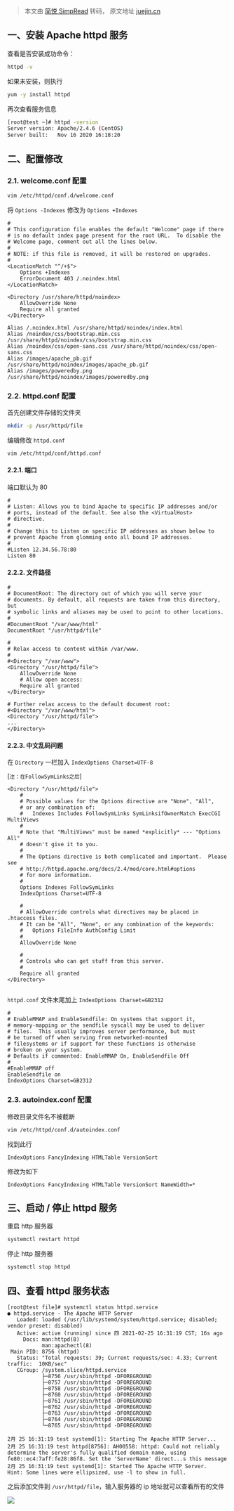 > 本文由 [简悦 SimpRead](http://ksria.com/simpread/) 转码， 原文地址 [juejin.cn](https://juejin.cn/post/6933128611310354440)

## 一、安装 Apache httpd 服务

查看是否安装成功命令：

```bash
httpd -v
```

如果未安装，则执行

```bash
yum -y install httpd
```

再次查看服务信息

```bash
[root@test ~]# httpd -version
Server version: Apache/2.4.6 (CentOS)
Server built:   Nov 16 2020 16:18:20
```

## 二、配置修改

### 2.1. welcome.conf 配置

```bash
vim /etc/httpd/conf.d/welcome.conf
```

将 `Options -Indexes` 修改为 `Options +Indexes`

```properties
# 
# This configuration file enables the default "Welcome" page if there
# is no default index page present for the root URL.  To disable the
# Welcome page, comment out all the lines below. 
#
# NOTE: if this file is removed, it will be restored on upgrades.
#
<LocationMatch "^/+$">
    Options +Indexes
    ErrorDocument 403 /.noindex.html
</LocationMatch>

<Directory /usr/share/httpd/noindex>
    AllowOverride None
    Require all granted
</Directory>

Alias /.noindex.html /usr/share/httpd/noindex/index.html
Alias /noindex/css/bootstrap.min.css /usr/share/httpd/noindex/css/bootstrap.min.css
Alias /noindex/css/open-sans.css /usr/share/httpd/noindex/css/open-sans.css
Alias /images/apache_pb.gif /usr/share/httpd/noindex/images/apache_pb.gif
Alias /images/poweredby.png /usr/share/httpd/noindex/images/poweredby.png

```

### 2.2. httpd.conf 配置

首先创建文件存储的文件夹

```bash
mkdir -p /usr/httpd/file
```

编辑修改 `httpd.conf`

```bash
vim /etc/httpd/conf/httpd.conf
```

#### 2.2.1. 端口

端口默认为 80

```properties
#
# Listen: Allows you to bind Apache to specific IP addresses and/or
# ports, instead of the default. See also the <VirtualHost>
# directive.
#
# Change this to Listen on specific IP addresses as shown below to 
# prevent Apache from glomming onto all bound IP addresses.
#
#Listen 12.34.56.78:80
Listen 80

```

#### 2.2.2. 文件路径

```properties
#
# DocumentRoot: The directory out of which you will serve your
# documents. By default, all requests are taken from this directory, but
# symbolic links and aliases may be used to point to other locations.
#
#DocumentRoot "/var/www/html"
DocumentRoot "/usr/httpd/file"

#
# Relax access to content within /var/www.
#
#<Directory "/var/www">
<Directory "/usr/httpd/file">
    AllowOverride None
    # Allow open access:
    Require all granted
</Directory>

# Further relax access to the default document root:
#<Directory "/var/www/html">
<Directory "/usr/httpd/file">
...
</Directory>

```

#### 2.2.3. 中文乱码问题

在 `Directory` 一栏加入 `IndexOptions Charset=UTF-8`

[`注：在FollowSymLinks之后`]

```properties
<Directory "/usr/httpd/file">
    #
    # Possible values for the Options directive are "None", "All",
    # or any combination of:
    #   Indexes Includes FollowSymLinks SymLinksifOwnerMatch ExecCGI MultiViews
    #
    # Note that "MultiViews" must be named *explicitly* --- "Options All"
    # doesn't give it to you.
    #
    # The Options directive is both complicated and important.  Please see
    # http://httpd.apache.org/docs/2.4/mod/core.html#options
    # for more information.
    #
    Options Indexes FollowSymLinks
    IndexOptions Charset=UTF-8

    #
    # AllowOverride controls what directives may be placed in .htaccess files.
    # It can be "All", "None", or any combination of the keywords:
    #   Options FileInfo AuthConfig Limit
    #
    AllowOverride None

    #
    # Controls who can get stuff from this server.
    #
    Require all granted
</Directory>


```

`httpd.conf` 文件末尾加上 `IndexOptions Charset=GB2312`

```properties
#
# EnableMMAP and EnableSendfile: On systems that support it, 
# memory-mapping or the sendfile syscall may be used to deliver
# files.  This usually improves server performance, but must
# be turned off when serving from networked-mounted 
# filesystems or if support for these functions is otherwise
# broken on your system.
# Defaults if commented: EnableMMAP On, EnableSendfile Off
#
#EnableMMAP off
EnableSendfile on
IndexOptions Charset=GB2312

```

### 2.3. autoindex.conf 配置

修改目录文件名不被截断

```bash
vim /etc/httpd/conf.d/autoindex.conf
```

找到此行

```properties
IndexOptions FancyIndexing HTMLTable VersionSort
```

修改为如下

```properties
IndexOptions FancyIndexing HTMLTable VersionSort NameWidth=*
```

三、启动 / 停止 httpd 服务
-------------------

重启 http 服务器

```bash
systemctl restart httpd
```

停止 http 服务器

```bash
systemctl stop httpd
```

四、查看 httpd 服务状态
----------------

```
[root@test file]# systemctl status httpd.service
● httpd.service - The Apache HTTP Server
   Loaded: loaded (/usr/lib/systemd/system/httpd.service; disabled; vendor preset: disabled)
   Active: active (running) since 四 2021-02-25 16:31:19 CST; 16s ago
     Docs: man:httpd(8)
           man:apachectl(8)
 Main PID: 8756 (httpd)
   Status: "Total requests: 39; Current requests/sec: 4.33; Current traffic:  10KB/sec"
   CGroup: /system.slice/httpd.service
           ├─8756 /usr/sbin/httpd -DFOREGROUND
           ├─8757 /usr/sbin/httpd -DFOREGROUND
           ├─8758 /usr/sbin/httpd -DFOREGROUND
           ├─8760 /usr/sbin/httpd -DFOREGROUND
           ├─8761 /usr/sbin/httpd -DFOREGROUND
           ├─8762 /usr/sbin/httpd -DFOREGROUND
           ├─8763 /usr/sbin/httpd -DFOREGROUND
           ├─8764 /usr/sbin/httpd -DFOREGROUND
           └─8765 /usr/sbin/httpd -DFOREGROUND

2月 25 16:31:19 test systemd[1]: Starting The Apache HTTP Server...
2月 25 16:31:19 test httpd[8756]: AH00558: httpd: Could not reliably determine the server's fully qualified domain name, using fe80::ec4:7aff:fe28:86f8. Set the 'ServerName' direct...s this message
2月 25 16:31:19 test systemd[1]: Started The Apache HTTP Server.
Hint: Some lines were ellipsized, use -l to show in full.

```

之后添加文件到 `/usr/httpd/file`，输入服务器的 ip 地址就可以查看所有的文件

![](https://kiwi4814-1256211473.cos.ap-nanjing.myqcloud.com/img/8f31f2d4889b4d50bb0b823437812e35~tplv-k3u1fbpfcp-zoom-in-crop-mark:4536:0:0:0.awebp)